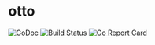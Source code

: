# otto
[![GoDoc](https://godoc.org/github.com/JacobSoderblom/otto?status.svg)](http://godoc.org/github.com/JacobSoderblom/otto)
[![Build Status](https://travis-ci.org/JacobSoderblom/otto.svg?branch=master)](https://travis-ci.org/JacobSoderblom/otto)
[![Go Report Card](https://goreportcard.com/badge/github.com/JacobSoderblom/otto)](https://goreportcard.com/report/github.com/JacobSoderblom/otto)
